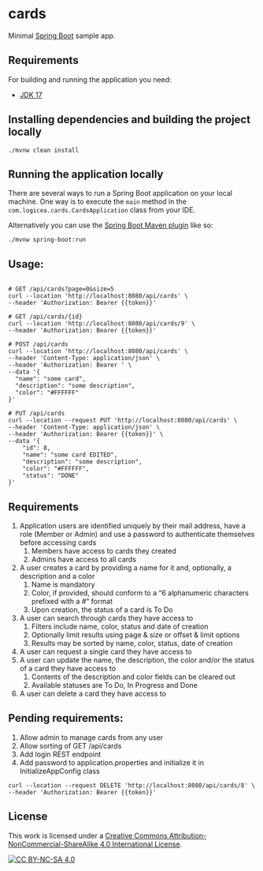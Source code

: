 # cards

Minimal [Spring Boot](http://projects.spring.io/spring-boot/) sample app.

## Requirements

For building and running the application you need:

- [JDK 17](https://www.oracle.com/java/technologies/javase/jdk17-archive-downloads.html)

## Installing dependencies and building the project locally

```shell
./mvnw clean install
```

## Running the application locally

There are several ways to run a Spring Boot application on your local machine. One way is to execute the `main` method in the `com.logicea.cards.CardsApplication` class from your IDE.

Alternatively you can use the [Spring Boot Maven plugin](https://docs.spring.io/spring-boot/docs/current/reference/html/build-tool-plugins-maven-plugin.html) like so:

```shell
./mvnw spring-boot:run
```

## Usage:

```shell

# GET /api/cards?page=0&size=5
curl --location 'http://localhost:8080/api/cards' \
--header 'Authorization: Bearer {{token}}'
```

```shell
# GET /api/cards/{id}
curl --location 'http://localhost:8080/api/cards/9' \
--header 'Authorization: Bearer {{token}}'
```

```shell
# POST /api/cards
curl --location 'http://localhost:8080/api/cards' \
--header 'Content-Type: application/json' \
--header 'Authorization: Bearer ' \
--data '{
  "name": "some card",
  "description": "some description",
  "color": "#FFFFFF"
}'
```

```shell
# PUT /api/cards
curl --location --request PUT 'http://localhost:8080/api/cards' \
--header 'Content-Type: application/json' \
--header 'Authorization: Bearer {{token}}' \
--data '{
    "id": 8,
    "name": "some card EDITED",
    "description": "some description",
    "color": "#FFFFFF",
    "status": "DONE"
}'
```

## Requirements

1. Application users are identified uniquely by their mail address, have a role (Member or Admin) and use a password to authenticate themselves before accessing cards
   1. Members have access to cards they created
   1. Admins have access to all cards
1. A user creates a card by providing a name for it and, optionally, a description and a color
   1. Name is mandatory
   1. Color, if provided, should conform to a “6 alphanumeric characters prefixed with a #“ format
   1. Upon creation, the status of a card is To Do
1. A user can search through cards they have access to
   1. Filters include name, color, status and date of creation
   1. Optionally limit results using page & size or offset & limit options
   1. Results may be sorted by name, color, status, date of creation
1. A user can request a single card they have access to
1. A user can update the name, the description, the color and/or the status of a card they have access to
   1. Contents of the description and color fields can be cleared out
   1. Available statuses are To Do, In Progress and Done
1. A user can delete a card they have access to

## Pending requirements:

1. Allow admin to manage cards from any user
2. Allow sorting of GET /api/cards
3. Add login REST endpoint
4. Add password to application.properties and initialize it in InitializeAppConfig class

```shell
curl --location --request DELETE 'http://localhost:8080/api/cards/8' \
--header 'Authorization: Bearer {{token}}'
```
## License

This work is licensed under a
[Creative Commons Attribution-NonCommercial-ShareAlike 4.0 International License][cc-by-nc-sa].

[![CC BY-NC-SA 4.0][cc-by-nc-sa-image]][cc-by-nc-sa]

[cc-by-nc-sa]: http://creativecommons.org/licenses/by-nc-sa/4.0/
[cc-by-nc-sa-image]: https://licensebuttons.net/l/by-nc-sa/4.0/88x31.png
[cc-by-nc-sa-shield]: https://img.shields.io/badge/License-CC%20BY--NC--SA%204.0-lightgrey.svg